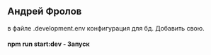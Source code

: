 ## Андрей Фролов

в файле .development.env конфигурация для бд. Добавить свою.

#### npm run start:dev - Запуск
